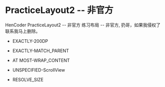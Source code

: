 # PracticeLayout2 -- 非官方
HenCoder PracticeLayout2 -- 非官方
练习布局 -- 非官方, 扔哥，如果我侵权了 联系我马上删除。

- EXACTLY-200DP


- EXACTLY-MATCH_PARENT


- AT MOST-WRAP_CONTENT


- UNSPECIFIED-ScrollView


- RESOLVE_SIZE
